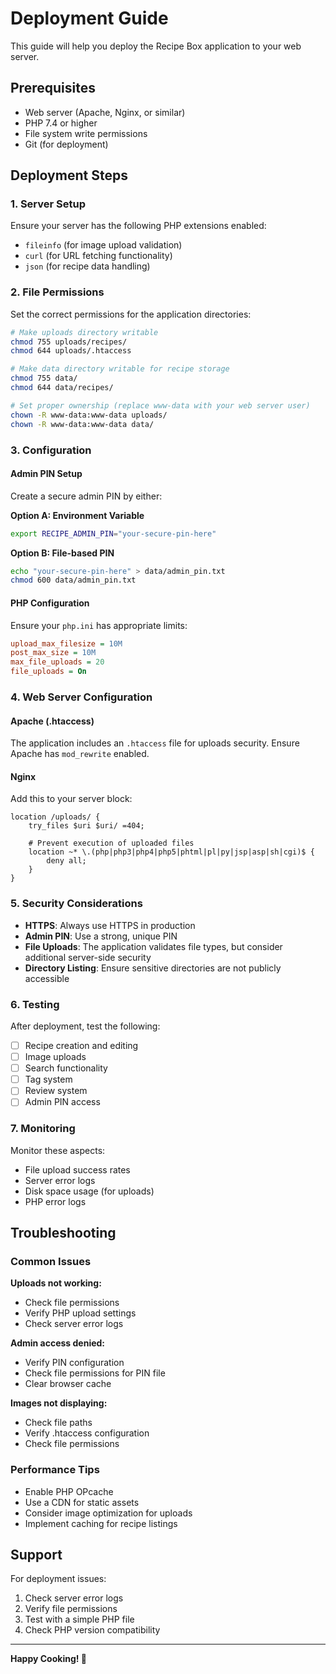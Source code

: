 # Deployment Guide

This guide will help you deploy the Recipe Box application to your web server.

## Prerequisites

- Web server (Apache, Nginx, or similar)
- PHP 7.4 or higher
- File system write permissions
- Git (for deployment)

## Deployment Steps

### 1. Server Setup

Ensure your server has the following PHP extensions enabled:
- `fileinfo` (for image upload validation)
- `curl` (for URL fetching functionality)
- `json` (for recipe data handling)

### 2. File Permissions

Set the correct permissions for the application directories:

```bash
# Make uploads directory writable
chmod 755 uploads/recipes/
chmod 644 uploads/.htaccess

# Make data directory writable for recipe storage
chmod 755 data/
chmod 644 data/recipes/

# Set proper ownership (replace www-data with your web server user)
chown -R www-data:www-data uploads/
chown -R www-data:www-data data/
```

### 3. Configuration

#### Admin PIN Setup
Create a secure admin PIN by either:

**Option A: Environment Variable**
```bash
export RECIPE_ADMIN_PIN="your-secure-pin-here"
```

**Option B: File-based PIN**
```bash
echo "your-secure-pin-here" > data/admin_pin.txt
chmod 600 data/admin_pin.txt
```

#### PHP Configuration
Ensure your `php.ini` has appropriate limits:
```ini
upload_max_filesize = 10M
post_max_size = 10M
max_file_uploads = 20
file_uploads = On
```

### 4. Web Server Configuration

#### Apache (.htaccess)
The application includes an `.htaccess` file for uploads security. Ensure Apache has `mod_rewrite` enabled.

#### Nginx
Add this to your server block:
```nginx
location /uploads/ {
    try_files $uri $uri/ =404;
    
    # Prevent execution of uploaded files
    location ~* \.(php|php3|php4|php5|phtml|pl|py|jsp|asp|sh|cgi)$ {
        deny all;
    }
}
```

### 5. Security Considerations

- **HTTPS**: Always use HTTPS in production
- **Admin PIN**: Use a strong, unique PIN
- **File Uploads**: The application validates file types, but consider additional server-side security
- **Directory Listing**: Ensure sensitive directories are not publicly accessible

### 6. Testing

After deployment, test the following:
- [ ] Recipe creation and editing
- [ ] Image uploads
- [ ] Search functionality
- [ ] Tag system
- [ ] Review system
- [ ] Admin PIN access

### 7. Monitoring

Monitor these aspects:
- File upload success rates
- Server error logs
- Disk space usage (for uploads)
- PHP error logs

## Troubleshooting

### Common Issues

**Uploads not working:**
- Check file permissions
- Verify PHP upload settings
- Check server error logs

**Admin access denied:**
- Verify PIN configuration
- Check file permissions for PIN file
- Clear browser cache

**Images not displaying:**
- Check file paths
- Verify .htaccess configuration
- Check file permissions

### Performance Tips

- Enable PHP OPcache
- Use a CDN for static assets
- Consider image optimization for uploads
- Implement caching for recipe listings

## Support

For deployment issues:
1. Check server error logs
2. Verify file permissions
3. Test with a simple PHP file
4. Check PHP version compatibility

---

**Happy Cooking! 🍳**
